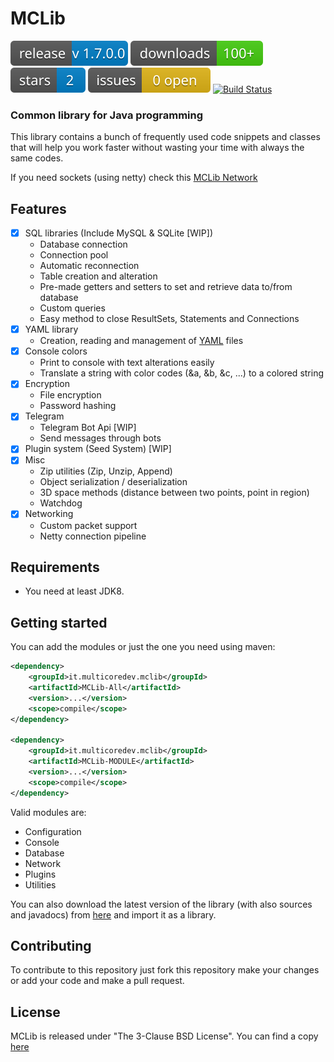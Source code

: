 # MCLib
[![GitHub version](https://raw.githubusercontent.com/MultiCoreNetwork/MCLib/main/resources/release.svg)](https://search.maven.org/search?q=mclib)
[![GitHub download](https://raw.githubusercontent.com/MultiCoreNetwork/MCLib/main/resources/downloads.svg)](https://search.maven.org/search?q=mclib)
[![GitHub stars](https://raw.githubusercontent.com/MultiCoreNetwork/MCLib/main/resources/stars.svg)](https://github.com/MultiCoreNetwork/MCLib)
[![GitHub issues](https://raw.githubusercontent.com/MultiCoreNetwork/MCLib/main/resources/issues.svg)](https://github.com/MultiCoreNetwork/MCLib/issues)
[![Build Status](https://multicoredev.it/buildStatus/icon?job=MCLib)](https://multicoredev.it/job/MCLib/)

### Common library for Java programming
This library contains a bunch of frequently used code snippets and classes that will
help you work faster without wasting your time with always the same codes.

If you need sockets (using netty) check this [MCLib Network](https://github.com/MultiCoreNetwork/MCLib-network)

## Features
- [x] SQL libraries (Include MySQL & SQLite [WIP])
    - Database connection
    - Connection pool
    - Automatic reconnection
    - Table creation and alteration
    - Pre-made getters and setters to set and retrieve data to/from database
    - Custom queries
    - Easy method to close ResultSets, Statements and Connections
- [x] YAML library
    - Creation, reading and management of [YAML](https://yaml.org/) files
- [x] Console colors
    - Print to console with text alterations easily
    - Translate a string with color codes (&a, &b, &c, ...) to a colored string
- [x] Encryption
    - File encryption
    - Password hashing
- [x] Telegram
    - Telegram Bot Api [WIP]
    - Send messages through bots
- [x] Plugin system (Seed System) [WIP]
- [x] Misc
    - Zip utilities (Zip, Unzip, Append)
    - Object serialization / deserialization
    - 3D space methods (distance between two points, point in region)
    - Watchdog
- [x] Networking
    - Custom packet support
    - Netty connection pipeline

## Requirements
- You need at least JDK8.

## Getting started
You can add the modules or just the one you need using maven:
```xml
<dependency>
    <groupId>it.multicoredev.mclib</groupId>
    <artifactId>MCLib-All</artifactId>
    <version>...</version>
    <scope>compile</scope>
</dependency>

<dependency>
    <groupId>it.multicoredev.mclib</groupId>
    <artifactId>MCLib-MODULE</artifactId>
    <version>...</version>
    <scope>compile</scope>
</dependency>
```

Valid modules are:
  - Configuration
  - Console
  - Database
  - Network
  - Plugins
  - Utilities

You can also download the latest version of the library (with also sources and javadocs) from [here](https://multicoredev.it/job/MCLib/) and import it as a library.

## Contributing
To contribute to this repository just fork this repository make your changes or add your code and make a pull request.

## License
MCLib is released under "The 3-Clause BSD License". You can find a copy [here](https://github.com/MultiCoreNetwork/MCLib/blob/master/LICENSE)
